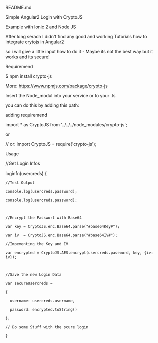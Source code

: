  README.md

Simple Angular2 Login with CryptoJS



Example with Ionic 2 and Node JS



After long serach I didn't find any good and working Tutorials how to integrate crytojs in Angular2

so i will give a little input how to do it - Maybe its not the best way but it works and its secure!



Requiremend



$ npm install crypto-js

More: https://www.npmjs.com/package/crypto-js



Insert the Node_modul into your service or to your .ts

you can do this by adding this path:



adding requiremend



import * as CryptoJS from '../../../node_modules/crypto-js';

or

// or: import CryptoJS = require('crypto-js');

Usage







  //Get Login Infos

  loginfn(usercreds) {



    //Test Output 

    console.log(usercreds.password);

    console.log(usercreds.password);

    

    //Encrypt the Passwort with Base64

    var key = CryptoJS.enc.Base64.parse("#base64Key#");

    var iv  = CryptoJS.enc.Base64.parse("#base64IV#");

    //Impementing the Key and IV

    var encrypted = CryptoJS.AES.encrypt(usercreds.password, key, {iv: iv});



    //Save the new Login Data

    var secureUsercreds =

    {

      username: usercreds.username,

      password: encrypted.toString()

    };

    // Do some Stuff with the scure login

    }



